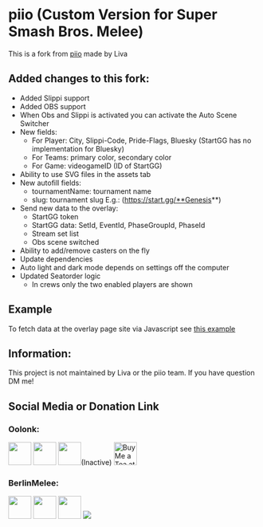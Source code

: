 # piio (Custom Version for Super Smash Bros. Melee)
This is a fork from [piio](https://github.com/MYI-Liva/piio) made by Liva


## Added changes to this fork:
- Added Slippi support
- Added OBS support
- When Obs and Slippi is activated you can activate the Auto Scene Switcher
- New fields: 
    - For Player: City, Slippi-Code, Pride-Flags, Bluesky (StartGG has no implementation for Bluesky)
    - For Teams: primary color, secondary color
    - For Game: videogameID (ID of StartGG)
- Ability to use SVG files in the assets tab
- New autofill fields:
    - tournamentName: tournament name
    - slug: tournament slug E.g.: (https://start.gg/**Genesis**)
- Send new data to the overlay:
    - StartGG token
    - StartGG data: SetId, EventId, PhaseGroupId, PhaseId
    - Stream set list
    - Obs scene switched
- Ability to add/remove casters on the fly
- Update dependencies
- Auto light and dark mode depends on settings off the computer
- Updated Seatorder logic
  - In crews only the two enabled players are shown

## Example
To fetch data at the overlay page site via Javascript see [this example](themes/default/test.html)

## Information:
This project is not maintained by Liva or the piio team. If you have question DM me!

## Social Media or Donation Link

### Oolonk:
<a href="https://twitter.com/RDF_Dortimus51" target="_blank"><img height='35' style='border:0px;height:46px;' src='https://abs.twimg.com/favicons/twitter.2.ico'></a>
<a href="https://bsky.app/profile/oolonk.bsky.app" target="_blank"><img height='35' style='border:0px;height:46px;' src='https://abs.twimg.com/favicons/twitter.2.ico'></a>
<a href="https://twitch.tv/Oolonk" target="_blank"><img height='35' style='border:0px;height:46px;' src='https://brand.twitch.tv/assets/logos/svg/glitch/purple.svg' border='0'  ></a>(Inactive) 
<a href="https://ko-fi.com/oolonk" target="_blank"><img height='35' style='border:0px;height:46px;' src='https://az743702.vo.msecnd.net/cdn/kofi3.png?v=0' border='0' alt='Buy Me a Tea at ko-fi.com' ></a>


### BerlinMelee:
<a href="https://twitter.com/BerlinMelee" target="_blank"><img height='35' style='border:0px;height:46px;' src='https://abs.twimg.com/favicons/twitter.2.ico'></a>
<a href="https://bsky.app/profile/berlinmelee.bsky.app" target="_blank"><img height='35' style='border:0px;height:46px;' src='https://abs.twimg.com/favicons/twitter.2.ico'></a>
<a href='https://twitch.tv/BerlinMelee' target="_blank"><img height='35' style='border:0px;height:46px;' src='https://brand.twitch.tv/assets/logos/svg/glitch/purple.svg' border='0'  ></a>
[![](https://www.paypalobjects.com/en_US/i/btn/btn_donateCC_LG.gif)](https://www.paypal.com/donate/?hosted_button_id=4QEHK2EBPMGDY)
